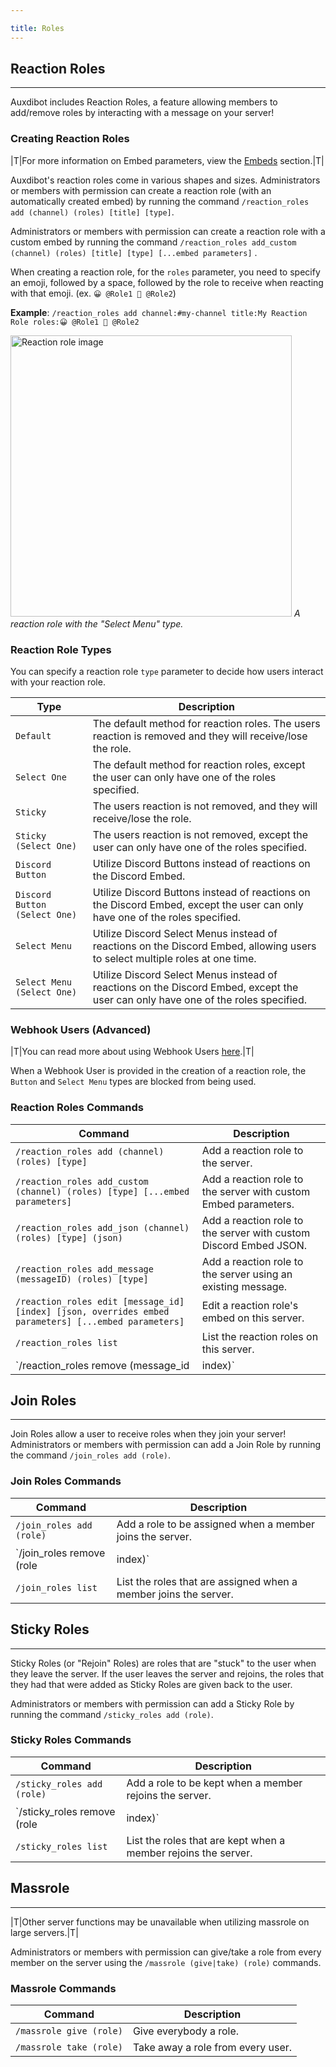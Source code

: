 ```yaml
---

title: Roles
---
```


## Reaction Roles

-----

Auxdibot includes Reaction Roles, a feature allowing members to add/remove roles by interacting with a message on your server!

### Creating Reaction Roles

|T|For more information on Embed parameters, view the [Embeds](/docs/embeds) section.|T|

Auxdibot's reaction roles come in various shapes and sizes. Administrators or members with permission can create a reaction role (with an automatically created embed) by running the command `/reaction_roles add (channel) (roles) [title] [type]`.

Administrators or members with permission can create a reaction role with a custom embed by running the command `/reaction_roles add_custom (channel) (roles) [title] [type] [...embed parameters]` .

When creating a reaction role, for the `roles` parameter, you need to specify an emoji, followed by a space, followed by the role to receive when reacting with that emoji. (ex. `😀 @Role1 🤖 @Role2`)

**Example**: `/reaction_roles add channel:#my-channel title:My Reaction Role roles:😀 @Role1 🤖 @Role2`

<p class="image">
<img alt="Reaction role image" src="/docs/_assets/reaction_role.png" width=450/>
<em>A reaction role with the "Select Menu" type.</em>
</p>

### Reaction Role Types

You can specify a reaction role `type` parameter to decide how users interact with your reaction role.

| Type | Description |
|-----------|-------------|
| `Default` | The default method for reaction roles. The users reaction is removed and they will receive/lose the role. |
| `Select One`   |  The default method for reaction roles, except the user can only have one of the roles specified. |
| `Sticky` | The users reaction is not removed, and they will receive/lose the role. |
| `Sticky (Select One)` | The users reaction is not removed, except the user can only have one of the roles specified. |
| `Discord Button` | Utilize Discord Buttons instead of reactions on the Discord Embed. |
| `Discord Button (Select One)` | Utilize Discord Buttons instead of reactions on the Discord Embed, except the user can only have one of the roles specified. |
| `Select Menu` | Utilize Discord Select Menus instead of reactions on the Discord Embed, allowing users to select multiple roles at one time. |
| `Select Menu (Select One)` | Utilize Discord Select Menus instead of reactions on the Discord Embed, except the user can only have one of the roles specified. |

### Webhook Users (Advanced)

|T|You can read more about using Webhook Users [here](/docs/embeds#webhookusersadvanced).|T|

When a Webhook User is provided in the creation of a reaction role, the `Button` and `Select Menu` types are blocked from being used.

### Reaction Roles Commands



| Command | Description |
| --- | --- |
| `/reaction_roles add (channel) (roles) [type]` | Add a reaction role to the server. |
| `/reaction_roles add_custom (channel) (roles) [type] [...embed parameters]` | Add a reaction role to the server with custom Embed parameters. |
| `/reaction_roles add_json (channel) (roles) [type] (json)` | Add a reaction role to the server with custom Discord Embed JSON. |
| `/reaction_roles add_message (messageID) (roles) [type]` | Add a reaction role to the server using an existing message. |
| `/reaction_roles edit [message_id] [index] [json, overrides embed parameters] [...embed parameters]` | Edit a reaction role's embed on this server. |
| `/reaction_roles list` | List the reaction roles on this server. |
| `/reaction_roles remove (message_id|index)` | Remove a reaction role from the server, deleting the message. |
 
## Join Roles

-----

Join Roles allow a user to receive roles when they join your server! Administrators or members with permission can add a Join Role by running the command `/join_roles add (role)`.

### Join Roles Commands

| Command | Description |
| --- | --- |
| `/join_roles add (role)` | Add a role to be assigned when a member joins the server. |
| `/join_roles remove (role|index)` | Remove a role that is assigned when a member joins the server. If you've deleted the role, use the index parameter, which is the placement of the item on /join_roles list. |
| `/join_roles list` | List the roles that are assigned when a member joins the server. |
 
## Sticky Roles

-----

Sticky Roles (or "Rejoin" Roles) are roles that are "stuck" to the user when they leave the server. If the user leaves the server and rejoins, the roles that they had that were added as Sticky Roles are given back to the user.

Administrators or members with permission can add a Sticky Role by running the command `/sticky_roles add (role)`.

### Sticky Roles Commands

| Command | Description |
| --- | --- |
| `/sticky_roles add (role)` | Add a role to be kept when a member rejoins the server. |
| `/sticky_roles remove (role|index)` | Remove a role that is kept when a member rejoins the server. If you've deleted the role, use the index parameter, which is the placement of the item on /sticky_roles list. |
| `/sticky_roles list` | List the roles that are kept when a member rejoins the server. |

## Massrole

-----

|T|Other server functions may be unavailable when utilizing massrole on large servers.|T|

Administrators or members with permission can give/take a role from every member on the server using the `/massrole (give|take) (role)` commands.

### Massrole Commands

| Command | Description |
| --- | --- |
| `/massrole give (role)` | Give everybody a role. |
| `/massrole take (role)` | Take away a role from every user. |
 